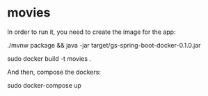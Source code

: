 # movies
In order to run it, you need to create the image for the app:

./mvnw package && java -jar target/gs-spring-boot-docker-0.1.0.jar

sudo docker build -t movies .

And then, compose the dockers:

sudo docker-compose up
